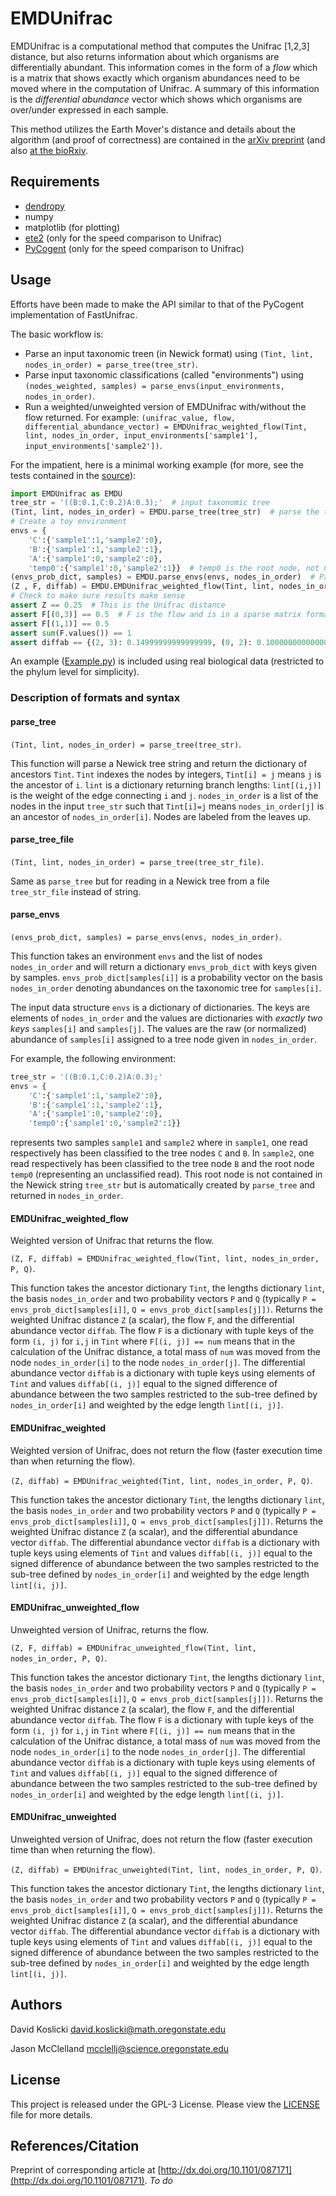 # EMDUnifrac
EMDUnifrac is a computational method that computes the Unifrac [1,2,3] distance, but also returns information about which organisms are differentially abundant. This information comes in the form of a *flow* which is a matrix that shows exactly which organism abundances need to be moved where in the computation of Unifrac. A summary of this information is the *differential abundance* vector which shows which organisms are over/under expressed in each sample.

This method utilizes the Earth Mover's distance and details about the algorithm (and proof of correctness) are contained in the [arXiv preprint](https://arxiv.org/abs/1611.04634) (and also [at the bioRxiv](http://biorxiv.org/content/early/2016/11/11/087171).

## Requirements ##
+ [dendropy](http://www.dendropy.org/)
+ numpy 
+ matplotlib (for plotting)
+ [ete2](http://etetoolkit.org/download/) (only for the speed comparison to Unifrac)
+ [PyCogent](https://github.com/pycogent/pycogent) (only for the speed comparison to Unifrac)

## Usage ##
Efforts have been made to make the API similar to that of the PyCogent implementation of FastUnifrac.

The basic workflow is:
+ Parse an input taxonomic treen (in Newick format) using `(Tint, lint, nodes_in_order) = parse_tree(tree_str)`.
+ Parse input taxonomic classifications (called "environments") using `(nodes_weighted, samples) = parse_envs(input_environments, nodes_in_order)`.
+ Run a weighted/unweighted version of EMDUnifrac with/without the flow returned. For example: `(unifrac_value, flow, differential_abundance_vector) = EMDUnifrac_weighted_flow(Tint, lint, nodes_in_order, input_environments['sample1'], input_environments['sample2'])`.

For the impatient, here is a minimal working example (for more, see the tests contained in the [source](https://github.com/dkoslicki/EMDUnifrac/blob/master/src/EMDUnifrac.py)):
```python
import EMDUnifrac as EMDU
tree_str = '((B:0.1,C:0.2)A:0.3);'  # input taxonomic tree
(Tint, lint, nodes_in_order) = EMDU.parse_tree(tree_str)  # parse the tree, getting nodes (Tint), edge lengths (lint), and node names (nodes_in_order)
# Create a toy environment
envs = {
	'C':{'sample1':1,'sample2':0},
	'B':{'sample1':1,'sample2':1},
	'A':{'sample1':0,'sample2':0},
	'temp0':{'sample1':0,'sample2':1}}  # temp0 is the root node, not named in Newick format, but included in nodes_in_order
(envs_prob_dict, samples) = EMDU.parse_envs(envs, nodes_in_order)  # Parse the environments.
(Z , F, diffab) = EMDU.EMDUnifrac_weighted_flow(Tint, lint, nodes_in_order, envs_prob_dict['sample1'], envs_prob_dict['sample2'])  # Run the weighted version of EMDUnifrac that returns the flow
# Check to make sure results make sense
assert Z == 0.25  # This is the Unifrac distance
assert F[(0,3)] == 0.5  # F is the flow and is in a sparse matrix format: a dictionary with tuple keys using elements of Tint and values T[(i, j)] equal to amount of abundance moved from organism nodes_in_order(i) to nodes_in_order(j)
assert F[(1,1)] == 0.5
assert sum(F.values()) == 1
assert diffab == {(2, 3): 0.14999999999999999, (0, 2): 0.10000000000000001}  # diffab is the differential abundance vector, also in a sparse matrix format: a dictionary with tuple keys using elements of Tint and values diffab[(i, j)] equal to the signed difference of abundance between the two samples restricted to the sub-tree defined by nodes_in_order(i) and weighted by the edge length lint[(i,j)].
```

An example ([Example.py](https://github.com/dkoslicki/EMDUnifrac/blob/master/src/Example.py)) is included using real biological data (restricted to the phylum 
level for simplicity).

### Description of formats and syntax ###
#### parse_tree ####
`(Tint, lint, nodes_in_order) = parse_tree(tree_str)`.

This function will parse a Newick tree string and return the dictionary of ancestors `Tint`.
`Tint` indexes the nodes by integers, `Tint[i] = j` means `j` is the ancestor of `i`.
`lint` is a dictionary returning branch lengths: `lint[(i,j)]` is the weight of the edge connecting `i` and `j`.
`nodes_in_order` is a list of the nodes in the input `tree_str` such that `Tint[i]=j` means `nodes_in_order[j]` is an ancestor of `nodes_in_order[i]`. Nodes are labeled from the leaves up.

#### parse_tree_file ####
`(Tint, lint, nodes_in_order) = parse_tree(tree_str_file)`.

Same as `parse_tree` but for reading in a Newick tree from a file `tree_str_file` instead of string.

#### parse_envs ####
`(envs_prob_dict, samples) = parse_envs(envs, nodes_in_order)`.

This function takes an environment `envs` and the list of nodes `nodes_in_order` and will return a dictionary `envs_prob_dict`
with keys given by samples. `envs_prob_dict[samples[i]]` is a probability vector on the basis `nodes_in_order` denoting abundances on the taxonomic tree for `samples[i]`.

The input data structure `envs` is a dictionary of dictionaries. The keys are elements of `nodes_in_order` and the values are dictionaries with *exactly two keys* `samples[i]` and `samples[j]`.
The values are the raw (or normalized) abundance of `samples[i]` assigned to a tree node given in `nodes_in_order`.

For example, the following environment:
```python
tree_str = '((B:0.1,C:0.2)A:0.3);'
envs = {
	'C':{'sample1':1,'sample2':0},
	'B':{'sample1':1,'sample2':1},
	'A':{'sample1':0,'sample2':0},
	'temp0':{'sample1':0,'sample2':1}}
```
represents two samples `sample1` and `sample2` where in `sample1`, one read respectively has been classified to the tree nodes `C` and `B`.
In `sample2`, one read respectively has been classified to the tree node `B` and the root node `temp0` (representing an unclassified read). This root node
is not contained in the Newick string `tree_str` but is automatically created by `parse_tree` and returned in `nodes_in_order`.

#### EMDUnifrac_weighted_flow ####
Weighted version of Unifrac that returns the flow.

`(Z, F, diffab) = EMDUnifrac_weighted_flow(Tint, lint, nodes_in_order, P, Q)`.

This function takes the ancestor dictionary `Tint`, the lengths dictionary `lint`, the basis `nodes_in_order`
and two probability vectors `P` and `Q` (typically `P = envs_prob_dict[samples[i]]`, `Q = envs_prob_dict[samples[j]])`.
Returns the weighted Unifrac distance `Z` (a scalar), the flow `F`, and the differential abundance vector `diffab`.
The flow `F` is a dictionary with tuple keys of the form `(i, j)` for `i,j` in `Tint` where `F[(i, j)] == num` means that in the calculation of the
Unifrac distance, a total mass of `num` was moved from the node `nodes_in_order[i]` to the node `nodes_in_order[j]`.
The differential abundance vector `diffab` is a dictionary with tuple keys using elements of `Tint` and values
`diffab[(i, j)]` equal to the signed difference of abundance between the two samples restricted to the sub-tree
defined by `nodes_in_order[i]` and weighted by the edge length `lint[(i, j)]`.

#### EMDUnifrac_weighted ####
Weighted version of Unifrac, does not return the flow (faster execution time than when returning the flow).

`(Z, diffab) = EMDUnifrac_weighted(Tint, lint, nodes_in_order, P, Q)`.

This function takes the ancestor dictionary `Tint`, the lengths dictionary `lint`, the basis `nodes_in_order`
and two probability vectors `P` and `Q` (typically `P = envs_prob_dict[samples[i]]`, `Q = envs_prob_dict[samples[j]])`.
Returns the weighted Unifrac distance `Z` (a scalar), and the differential abundance vector `diffab`.
The differential abundance vector `diffab` is a dictionary with tuple keys using elements of `Tint` and values
`diffab[(i, j)]` equal to the signed difference of abundance between the two samples restricted to the sub-tree
defined by `nodes_in_order[i]` and weighted by the edge length `lint[(i, j)]`.

#### EMDUnifrac_unweighted_flow ####
Unweighted version of Unifrac, returns the flow.

`(Z, F, diffab) = EMDUnifrac_unweighted_flow(Tint, lint, nodes_in_order, P, Q)`.

This function takes the ancestor dictionary `Tint`, the lengths dictionary `lint`, the basis `nodes_in_order`
and two probability vectors `P` and `Q` (typically `P = envs_prob_dict[samples[i]]`, `Q = envs_prob_dict[samples[j]])`.
Returns the weighted Unifrac distance `Z` (a scalar), the flow `F`, and the differential abundance vector `diffab`.
The flow `F` is a dictionary with tuple keys of the form `(i, j)` for `i,j` in `Tint` where `F[(i, j)] == num` means that in the calculation of the
Unifrac distance, a total mass of `num` was moved from the node `nodes_in_order[i]` to the node `nodes_in_order[j]`.
The differential abundance vector `diffab` is a dictionary with tuple keys using elements of `Tint` and values
`diffab[(i, j)]` equal to the signed difference of abundance between the two samples restricted to the sub-tree
defined by `nodes_in_order[i]` and weighted by the edge length `lint[(i, j)]`.

#### EMDUnifrac_unweighted ####
Unweighted version of Unifrac, does not return the flow (faster execution time than when returning the flow).

`(Z, diffab) = EMDUnifrac_unweighted(Tint, lint, nodes_in_order, P, Q)`.

This function takes the ancestor dictionary `Tint`, the lengths dictionary `lint`, the basis `nodes_in_order`
and two probability vectors `P` and `Q` (typically `P = envs_prob_dict[samples[i]]`, `Q = envs_prob_dict[samples[j]])`.
Returns the weighted Unifrac distance `Z` (a scalar), and the differential abundance vector `diffab`.
The differential abundance vector `diffab` is a dictionary with tuple keys using elements of `Tint` and values
`diffab[(i, j)]` equal to the signed difference of abundance between the two samples restricted to the sub-tree
defined by `nodes_in_order[i]` and weighted by the edge length `lint[(i, j)]`.


## Authors ##
David Koslicki <david.koslicki@math.oregonstate.edu>

Jason McClelland <mcclellj@science.oregonstate.edu>


## License ##
This project is released under the GPL-3 License. Please view the [LICENSE](https://github.com/dkoslicki/EMDUnifrac/blob/master/LICENSE) file for more details.

## References/Citation ##
Preprint of corresponding article at [http://dx.doi.org/10.1101/087171](http://dx.doi.org/10.1101/087171).
*To do*
